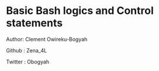 # Basic Bash logics and Control statements

 Author: Clement Owireku-Bogyah


 Github : Zena_4L

 Twitter : Obogyah
